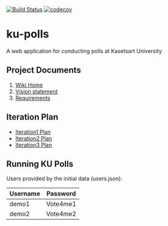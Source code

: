 [![Build Status](https://app.travis-ci.com/XOQDY/ku-polls.svg?branch=main)](https://app.travis-ci.com/XOQDY/ku-polls)
[![codecov](https://codecov.io/gh/XOQDY/ku-polls/branch/main/graph/badge.svg?token=6AXXHU9KBP)](https://codecov.io/gh/XOQDY/ku-polls)
# ku-polls

A web application for conducting polls at Kasetsart University

## Project Documents 

1. [Wiki Home](../../wiki/Home)  
2. [Vision statement](../../wiki/Vision-Statement)
3. [Requirements](../../wiki/Requirements)

## Iteration Plan
* [Iteration1 Plan](../../wiki/Iteration-1-Plan)
* [Iteration2 Plan](../../wiki/Iteration-2-Plan)
* [Iteration3 Plan](../../wiki/Iteration-3-Plan)

## Running KU Polls

Users provided by the initial data (users.json):

| Username  | Password    |
|-----------|-------------|
| demo1     | Vote4me1    |
| demo2     | Vote4me2    |